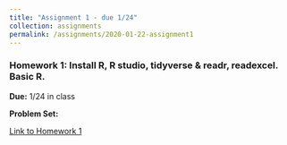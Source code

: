```yaml
---
title: "Assignment 1 - due 1/24"
collection: assignments
permalink: /assignments/2020-01-22-assignment1
---
```


### Homework 1: Install R, R studio, tidyverse & readr, readexcel. Basic R.

**Due:** 1/24 in class

**Problem Set:**

[Link to Homework 1](https://drive.google.com/file/d/0Bze1RelLJCQRbjREWmlaTDFYMEl5UWFRSkdWbWx6cTVEQTIw/view?usp=sharing)
